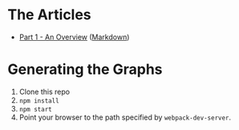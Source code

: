 # The Articles

* [Part 1 - An Overview](https://medium.com/@matt.dekrey/git-how-i-use-it-and-why-i-dont-use-gitflow-8688f255fef2) ([Markdown](./part1.md))

# Generating the Graphs

1. Clone this repo
2. `npm install`
3. `npm start`
4. Point your browser to the path specified by `webpack-dev-server`.
